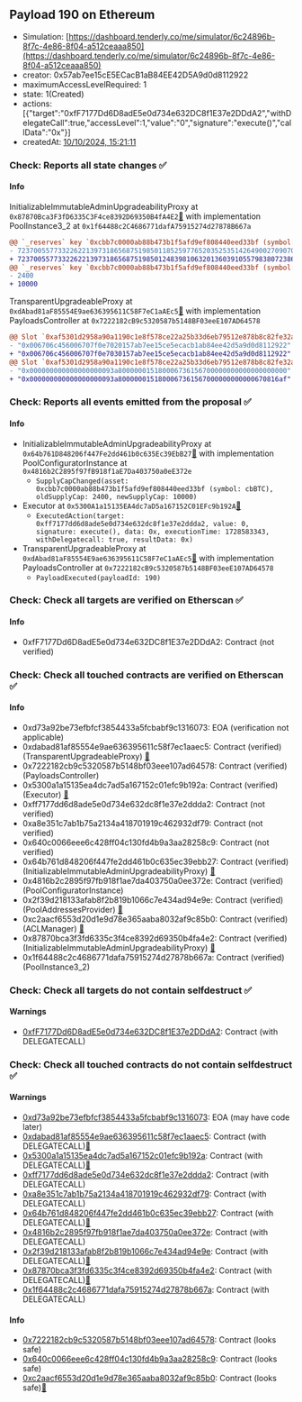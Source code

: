 ## Payload 190 on Ethereum

- Simulation: [https://dashboard.tenderly.co/me/simulator/6c24896b-8f7c-4e86-8f04-a512ceaaa850](https://dashboard.tenderly.co/me/simulator/6c24896b-8f7c-4e86-8f04-a512ceaaa850)
- creator: 0x57ab7ee15cE5ECacB1aB84EE42D5A9d0d8112922
- maximumAccessLevelRequired: 1
- state: 1(Created)
- actions: [{"target":"0xfF7177Dd6D8adE5e0d734e632DC8f1E37e2DDdA2","withDelegateCall":true,"accessLevel":1,"value":"0","signature":"execute()","callData":"0x"}]
- createdAt: [10/10/2024, 15:21:11](https://etherscan.io/tx/0x9d750bd10eeb3afff8846e70963668c6a2c76e6dc65a3421a7b6a764cfdcfd3b)

### Check: Reports all state changes :white_check_mark:

#### Info


InitializableImmutableAdminUpgradeabilityProxy at `0x87870Bca3F3fD6335C3F4ce8392D69350B4fA4E2`[:ghost:](https://github.com/bgd-labs/aave-address-book "AaveV3Ethereum.POOL") with implementation PoolInstance3_2 at `0x1f64488c2C4686771dafA75915274d27878B667a`
```diff
@@ `_reserves` key `0xcbb7c0000ab88b473b1f5afd9ef808440eed33bf (symbol: cbBTC).configuration.data` @@
- 7237005577332262213973186568751985011852597765203525351426490027090703293572
+ 7237005577332262213973186568751985012483981063201360391055798380723866967172
@@ `_reserves` key `0xcbb7c0000ab88b473b1f5afd9ef808440eed33bf (symbol: cbBTC).configuration.data_decoded.supplyCap` @@
- 2400
+ 10000
```

TransparentUpgradeableProxy at `0xdAbad81aF85554E9ae636395611C58F7eC1aAEc5`[:ghost:](https://github.com/bgd-labs/aave-address-book "GovernanceV3Ethereum.PAYLOADS_CONTROLLER") with implementation PayloadsController at `0x7222182cB9c5320587b5148BF03eeE107AD64578`
```diff
@@ Slot `0xaf5301d2958a90a1190c1e8f578ce22a25b33d6eb79512e878b8c82fe32ad2bc` @@
- "0x006706c456006707f0e7020157ab7ee15ce5ecacb1ab84ee42d5a9d0d8112922"
+ "0x006706c456006707f0e7030157ab7ee15ce5ecacb1ab84ee42d5a9d0d8112922"
@@ Slot `0xaf5301d2958a90a1190c1e8f578ce22a25b33d6eb79512e878b8c82fe32ad2bd` @@
- "0x000000000000000000093a800000015180006736156700000000000000000000"
+ "0x000000000000000000093a8000000151800067361567000000000000670816af"
```


### Check: Reports all events emitted from the proposal :white_check_mark:

#### Info

- InitializableImmutableAdminUpgradeabilityProxy at `0x64b761D848206f447Fe2dd461b0c635Ec39EbB27`[:ghost:](https://github.com/bgd-labs/aave-address-book "AaveV3Ethereum.POOL_CONFIGURATOR") with implementation PoolConfiguratorInstance at `0x4816b2C2895f97fB918f1aE7Da403750a0eE372e`
  - `SupplyCapChanged(asset: 0xcbb7c0000ab88b473b1f5afd9ef808440eed33bf (symbol: cbBTC), oldSupplyCap: 2400, newSupplyCap: 10000)`
- Executor at `0x5300A1a15135EA4dc7aD5a167152C01EFc9b192A`[:ghost:](https://github.com/bgd-labs/aave-address-book "AaveV2Ethereum.POOL_ADMIN, AaveV2EthereumAMM.POOL_ADMIN, AaveV3Ethereum.ACL_ADMIN, AaveV3EthereumEtherFi.ACL_ADMIN, AaveV3EthereumLido.ACL_ADMIN, GovernanceV3Ethereum.EXECUTOR_LVL_1")
  - `ExecutedAction(target: 0xff7177dd6d8ade5e0d734e632dc8f1e37e2ddda2, value: 0, signature: execute(), data: 0x, executionTime: 1728583343, withDelegatecall: true, resultData: 0x)`
- TransparentUpgradeableProxy at `0xdAbad81aF85554E9ae636395611C58F7eC1aAEc5`[:ghost:](https://github.com/bgd-labs/aave-address-book "GovernanceV3Ethereum.PAYLOADS_CONTROLLER") with implementation PayloadsController at `0x7222182cB9c5320587b5148BF03eeE107AD64578`
  - `PayloadExecuted(payloadId: 190)`

### Check: Check all targets are verified on Etherscan :white_check_mark:

#### Info

- 0xfF7177Dd6D8adE5e0d734e632DC8f1E37e2DDdA2: Contract (not verified) 

### Check: Check all touched contracts are verified on Etherscan :white_check_mark:

#### Info

- 0xd73a92be73efbfcf3854433a5fcbabf9c1316073: EOA (verification not applicable)
- 0xdabad81af85554e9ae636395611c58f7ec1aaec5: Contract (verified) (TransparentUpgradeableProxy) [:ghost:](https://github.com/bgd-labs/aave-address-book "GovernanceV3Ethereum.PAYLOADS_CONTROLLER")
- 0x7222182cb9c5320587b5148bf03eee107ad64578: Contract (verified) (PayloadsController) 
- 0x5300a1a15135ea4dc7ad5a167152c01efc9b192a: Contract (verified) (Executor) [:ghost:](https://github.com/bgd-labs/aave-address-book "AaveV2Ethereum.POOL_ADMIN, AaveV2EthereumAMM.POOL_ADMIN, AaveV3Ethereum.ACL_ADMIN, AaveV3EthereumEtherFi.ACL_ADMIN, AaveV3EthereumLido.ACL_ADMIN, GovernanceV3Ethereum.EXECUTOR_LVL_1")
- 0xff7177dd6d8ade5e0d734e632dc8f1e37e2ddda2: Contract (not verified) 
- 0xa8e351c7ab1b75a2134a418701919c462932df79: Contract (not verified) 
- 0x640c0066eee6c428ff04c130fd4b9a3aa28258c9: Contract (not verified) 
- 0x64b761d848206f447fe2dd461b0c635ec39ebb27: Contract (verified) (InitializableImmutableAdminUpgradeabilityProxy) [:ghost:](https://github.com/bgd-labs/aave-address-book "AaveV3Ethereum.POOL_CONFIGURATOR")
- 0x4816b2c2895f97fb918f1ae7da403750a0ee372e: Contract (verified) (PoolConfiguratorInstance) 
- 0x2f39d218133afab8f2b819b1066c7e434ad94e9e: Contract (verified) (PoolAddressesProvider) [:ghost:](https://github.com/bgd-labs/aave-address-book "AaveV3Ethereum.POOL_ADDRESSES_PROVIDER")
- 0xc2aacf6553d20d1e9d78e365aaba8032af9c85b0: Contract (verified) (ACLManager) [:ghost:](https://github.com/bgd-labs/aave-address-book "AaveV3Ethereum.ACL_MANAGER")
- 0x87870bca3f3fd6335c3f4ce8392d69350b4fa4e2: Contract (verified) (InitializableImmutableAdminUpgradeabilityProxy) [:ghost:](https://github.com/bgd-labs/aave-address-book "AaveV3Ethereum.POOL")
- 0x1f64488c2c4686771dafa75915274d27878b667a: Contract (verified) (PoolInstance3_2) 

### Check: Check all targets do not contain selfdestruct :white_check_mark:

#### Warnings

- [0xfF7177Dd6D8adE5e0d734e632DC8f1E37e2DDdA2](https://etherscan.io/address/0xfF7177Dd6D8adE5e0d734e632DC8f1E37e2DDdA2): Contract (with DELEGATECALL)

### Check: Check all touched contracts do not contain selfdestruct :white_check_mark:

#### Warnings

- [0xd73a92be73efbfcf3854433a5fcbabf9c1316073](https://etherscan.io/address/0xd73a92be73efbfcf3854433a5fcbabf9c1316073): EOA (may have code later)
- [0xdabad81af85554e9ae636395611c58f7ec1aaec5](https://etherscan.io/address/0xdabad81af85554e9ae636395611c58f7ec1aaec5): Contract (with DELEGATECALL)[:ghost:](https://github.com/bgd-labs/aave-address-book "GovernanceV3Ethereum.PAYLOADS_CONTROLLER")
- [0x5300a1a15135ea4dc7ad5a167152c01efc9b192a](https://etherscan.io/address/0x5300a1a15135ea4dc7ad5a167152c01efc9b192a): Contract (with DELEGATECALL)[:ghost:](https://github.com/bgd-labs/aave-address-book "AaveV2Ethereum.POOL_ADMIN, AaveV2EthereumAMM.POOL_ADMIN, AaveV3Ethereum.ACL_ADMIN, AaveV3EthereumEtherFi.ACL_ADMIN, AaveV3EthereumLido.ACL_ADMIN, GovernanceV3Ethereum.EXECUTOR_LVL_1")
- [0xff7177dd6d8ade5e0d734e632dc8f1e37e2ddda2](https://etherscan.io/address/0xff7177dd6d8ade5e0d734e632dc8f1e37e2ddda2): Contract (with DELEGATECALL)
- [0xa8e351c7ab1b75a2134a418701919c462932df79](https://etherscan.io/address/0xa8e351c7ab1b75a2134a418701919c462932df79): Contract (with DELEGATECALL)
- [0x64b761d848206f447fe2dd461b0c635ec39ebb27](https://etherscan.io/address/0x64b761d848206f447fe2dd461b0c635ec39ebb27): Contract (with DELEGATECALL)[:ghost:](https://github.com/bgd-labs/aave-address-book "AaveV3Ethereum.POOL_CONFIGURATOR")
- [0x4816b2c2895f97fb918f1ae7da403750a0ee372e](https://etherscan.io/address/0x4816b2c2895f97fb918f1ae7da403750a0ee372e): Contract (with DELEGATECALL)
- [0x2f39d218133afab8f2b819b1066c7e434ad94e9e](https://etherscan.io/address/0x2f39d218133afab8f2b819b1066c7e434ad94e9e): Contract (with DELEGATECALL)[:ghost:](https://github.com/bgd-labs/aave-address-book "AaveV3Ethereum.POOL_ADDRESSES_PROVIDER")
- [0x87870bca3f3fd6335c3f4ce8392d69350b4fa4e2](https://etherscan.io/address/0x87870bca3f3fd6335c3f4ce8392d69350b4fa4e2): Contract (with DELEGATECALL)[:ghost:](https://github.com/bgd-labs/aave-address-book "AaveV3Ethereum.POOL")
- [0x1f64488c2c4686771dafa75915274d27878b667a](https://etherscan.io/address/0x1f64488c2c4686771dafa75915274d27878b667a): Contract (with DELEGATECALL)

#### Info

- [0x7222182cb9c5320587b5148bf03eee107ad64578](https://etherscan.io/address/0x7222182cb9c5320587b5148bf03eee107ad64578): Contract (looks safe)
- [0x640c0066eee6c428ff04c130fd4b9a3aa28258c9](https://etherscan.io/address/0x640c0066eee6c428ff04c130fd4b9a3aa28258c9): Contract (looks safe)
- [0xc2aacf6553d20d1e9d78e365aaba8032af9c85b0](https://etherscan.io/address/0xc2aacf6553d20d1e9d78e365aaba8032af9c85b0): Contract (looks safe)[:ghost:](https://github.com/bgd-labs/aave-address-book "AaveV3Ethereum.ACL_MANAGER")

